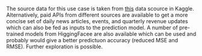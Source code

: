 The source data for this use case is taken from [this](https://www.kaggle.com/datasets/deepakjoshi2k/yahoo-stock-prediction-by-news?resource=download) data scource in Kaggle. Alternatively, paid APIs from different sources are available to get a more concise set of daily news articles, events, and quarterly revenue updates which can also be fed as inputs to the prediction model. A number of pre-trained models from HiggingFacee are also available which can be used and probably would give a better predictuon accuracy (reduced MSE and RMSE). Further exploration is possible.

